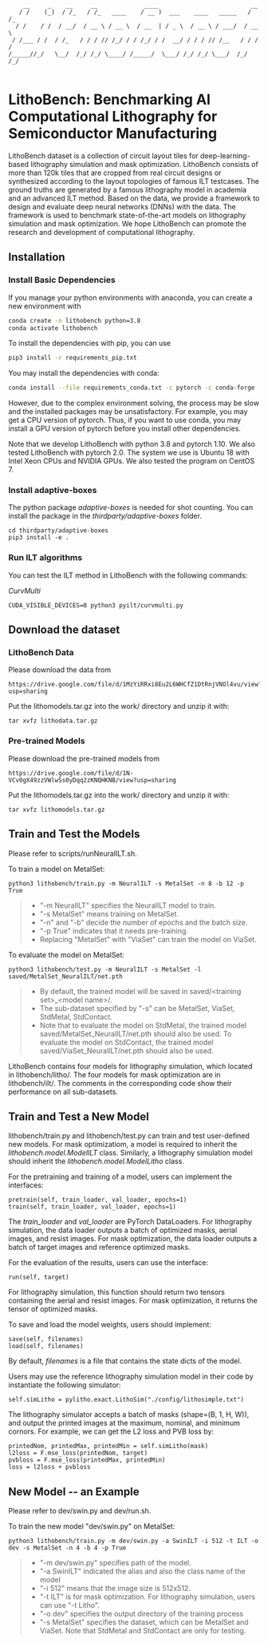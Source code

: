```text
    __     _    __     __             ____                          __  
   / /    (_)  / /_   / /_   ____    / __ )  ___    ____   _____   / /_ 
  / /    / /  / __/  / __ \ / __ \  / __  | / _ \  / __ \ / ___/  / __ \
 / /___ / /  / /_   / / / // /_/ / / /_/ / /  __/ / / / // /__   / / / /
/_____//_/   \__/  /_/ /_/ \____/ /_____/  \___/ /_/ /_/ \___/  /_/ /_/ 
                                                                        
```

# LithoBench: Benchmarking AI Computational Lithography for Semiconductor Manufacturing 

LithoBench dataset is a collection of circuit layout tiles for deep-learning-based lithography simulation and mask optimization. 
LithoBench consists of more than 120k tiles that are cropped from real circuit designs or synthesized according to the layout topologies of famous ILT testcases. 
The ground truths are generated by a famous lithography model in academia and an advanced ILT method. 
Based on the data, we provide a framework to design and evaluate deep neural networks (DNNs) with the data. 
The framework is used to benchmark state-of-the-art models on lithography simulation and mask optimization. 
We hope LithoBench can promote the research and development of computational lithography. 

## Installation

### Install Basic Dependencies

If you manage your python environments with anaconda, you can create a new environment with
```bash
conda create -n lithobench python=3.8
conda activate lithobench
```
To install the dependencies with pip, you can use
```bash
pip3 install -r requirements_pip.txt
```

You may install the dependencies with conda:
```bash
conda install --file requirements_conda.txt -c pytorch -c conda-forge
```
However, due to the complex environment solving, the process may be slow and the installed packages may be unsatisfactory. 
For example, you may get a CPU version of pytorch. 
Thus, if you want to use conda, you may install a GPU version of pytorch before you install other dependencies. 

Note that we develop LithoBench with python 3.8 and pytorch 1.10. 
We also tested LithoBench with pytorch 2.0. 
The system we use is Ubuntu 18 with Intel Xeon CPUs and NVIDIA GPUs. We also tested the program on CentOS 7. 

### Install adaptive-boxes

The python package *adaptive-boxes* is needed for shot counting. 
You can install the package in the *thirdparty/adaptive-boxes* folder. 
```
cd thirdparty/adaptive-boxes
pip3 install -e .
```

### Run ILT algorithms

You can test the ILT method in LithoBench with the following commands: 

*CurvMulti*
```
CUDA_VISIBLE_DEVICES=0 python3 pyilt/curvmulti.py
```

## Download the dataset

### LithoBench Data

Please download the data from

```
https://drive.google.com/file/d/1MzYiRRxi8Eu2L6WHCfZ1DtRnjVNOl4vu/view?usp=sharing
```

Put the lithomodels.tar.gz into the work/ directory and unzip it with: 

```
tar xvfz lithodata.tar.gz
```

### Pre-trained Models

Please download the pre-trained models from

```
https://drive.google.com/file/d/1N-VCv0gX49zzVWlwSs0yDqq2zKNQHKNB/view?usp=sharing
```

Put the lithomodels.tar.gz into the work/ directory and unzip it with: 

```
tar xvfz lithomodels.tar.gz
```


## Train and Test the Models

Please refer to scripts/runNeuralILT.sh. 

To train a model on MetalSet: 

```
python3 lithobench/train.py -m NeuralILT -s MetalSet -n 8 -b 12 -p True
```

>* "-m NeuralILT" specifies the NeuralILT model to train. 
>* "-s MetalSet" means training on MetalSet.
>* "-n" and "-b" decide the number of epochs and the batch size. 
>* "-p True" indicates that it needs pre-training. 
>* Replacing "MetalSet" with "ViaSet" can train the model on ViaSet. 


To evaluate the model on MetalSet: 

```
python3 lithobench/test.py -m NeuralILT -s MetalSet -l saved/MetalSet_NeuralILT/net.pth
```

>* By default, the trained model will be saved in saved/\<training set\>_\<model name\>/.
>* The sub-dataset specified by "-s" can be MetalSet, ViaSet, StdMetal, StdContact. 
>* Note that to evaluate the model on StdMetal, the trained model saved/MetalSet_NeuralILT/net.pth should also be used. To evaluate the model on StdContact, the trained model saved/ViaSet_NeuralILT/net.pth should also be used.

LithoBench contains four models for lithography simulation, which located in lithobench/litho/. 
The four models for mask optimization are in lithobench/ilt/. 
The comments in the corresponding code show their performance on all sub-datasets. 

## Train and Test a New Model

lithobench/train.py and lithobench/test.py can train and test user-defined new models. 
For mask optimizatiom, a model is required to inherit the *lithobench.model.ModelILT* class. 
Similarly, a lithography simulation model should inherit the *lithobench.model.ModelLitho* class. 

For the pretraining and training of a model, users can implement the interfaces: 
```
pretrain(self, train_loader, val_loader, epochs=1)
train(self, train_loader, val_loader, epochs=1)
```
The *train_loader* and *val_loader* are PyTorch DataLoaders. 
For lithography simulation, the data loader outputs a batch of optimized masks, aerial images, and resist images. 
For mask optimization, the data loader outputs a batch of target images and reference optimized masks. 

For the evaluation of the results, users can use the interface: 
```
run(self, target)
```
For lithography simulation, this function should return two tensors containing the aerial and resist images. 
For mask optimization, it returns the tensor of optimized masks. 

To save and load the model weights, users should implement: 
```
save(self, filenames)
load(self, filenames)
```
By default, *filenames* is a file that contains the state dicts of the model. 

Users may use the reference lithography simulation model in their code by instantiate the following simulator: 
```
self.simLitho = pylitho.exact.LithoSim("./config/lithosimple.txt")
```
The lithography simulator accepts a batch of masks (shape=(B, 1, H, W)), and output the printed images at the maximum, nominal, and minimum cornors. 
For example, we can get the L2 loss and PVB loss by: 
```
printedNom, printedMax, printedMin = self.simLitho(mask)
l2loss = F.mse_loss(printedNom, target)
pvbloss = F.mse_loss(printedMax, printedMin)
loss = l2loss + pvbloss
```

## New Model -- an Example

Please refer to dev/swin.py and dev/run.sh. 

To train the new model "dev/swin.py" on MetalSet: 

```
python3 lithobench/train.py -m dev/swin.py -a SwinILT -i 512 -t ILT -o dev -s MetalSet -n 4 -b 4 -p True
```

>* "-m dev/swin.py" specifies path of the model. 
>* "-a SwinILT" indicated the alias and also the class name of the model
>* "-i 512" means that the image size is 512x512. 
>* "-t ILT" is for mask optimization. For lithography simulation, users can use "-t Litho". 
>* "-o dev" specifies the output directory of the training process
>* "-s MetalSet" specifies the dataset, which can be MetalSet and ViaSet. Note that StdMetal and StdContact are only for testing. 

